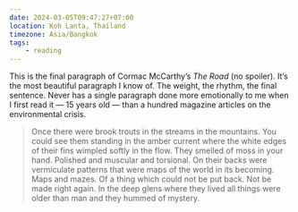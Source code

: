 ```yaml
---
date: 2024-03-05T09:47:27+07:00
location: Koh Lanta, Thailand
timezone: Asia/Bangkok
tags:
    - reading
---
```

This is the final paragraph of Cormac McCarthy’s _The Road_ (no spoiler). It’s the most beautiful paragraph I know of. The weight, the rhythm, the final sentence. Never has a single paragraph done more emotionally to me when I first read it — 15 years old — than a hundred magazine articles on the environmental crisis.

> Once there were brook trouts in the streams in the mountains. You could see them standing in the amber current where the white edges of their fins wimpled softly in the flow. They smelled of moss in your hand. Polished and muscular and torsional. On their backs were vermiculate patterns that were maps of the world in its becoming. Maps and mazes. Of a thing which could not be put back. Not be made right again. In the deep glens where they lived all things were older than man and they hummed of mystery.
